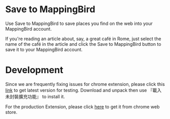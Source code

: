 # Save to MappingBird

Use Save to MappingBird to save places you find on the web into your MappingBird account. 

If you're reading an article about, say, a great café in Rome, just select the name of the café in the article and click the Save to MappingBird button to save it to your MappingBird account.

# Development

Since we are frequently fixing issues for chrome extension, please click this [link](https://github.com/MappingBird/Extension/releases) to get latest version for testing. Download and unpack then use 『載入未封裝擴充功能』 to install it.

For the production Extension, please click [here](https://chrome.google.com/webstore/detail/save-to-mappingbird/ipjijcfmgfehpiiigjgjdgkldeligkfo?hl=en) to get it from chrome web store.
